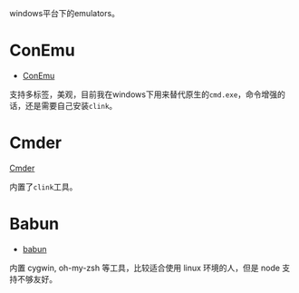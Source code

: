 windows平台下的emulators。

# ConEmu
- [ConEmu](https://conemu.github.io/)

支持多标签，美观，目前我在windows下用来替代原生的`cmd.exe`，命令增强的话，还是需要自己安装`clink`。


# Cmder
[Cmder](http://cmder.net/)

内置了`clink`工具。


# Babun
- [babun](https://babun.github.io/)

内置 cygwin, oh-my-zsh 等工具，比较适合使用 linux 环境的人，但是 node 支持不够友好。
